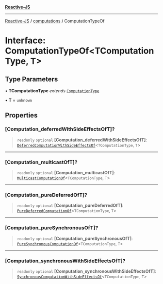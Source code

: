 [**Reactive-JS**](../../README.md)

***

[Reactive-JS](../../README.md) / [computations](../README.md) / ComputationTypeOf

# Interface: ComputationTypeOf\<TComputationType, T\>

## Type Parameters

• **TComputationType** *extends* [`ComputationType`](../type-aliases/ComputationType.md)

• **T** = `unknown`

## Properties

### \[Computation\_deferredWithSideEffectsOfT\]?

> `readonly` `optional` **\[Computation\_deferredWithSideEffectsOfT\]**: [`DeferredComputationWithSideEffectsOf`](../type-aliases/DeferredComputationWithSideEffectsOf.md)\<`TComputationType`, `T`\>

***

### \[Computation\_multicastOfT\]?

> `readonly` `optional` **\[Computation\_multicastOfT\]**: [`MulticastComputationOf`](../type-aliases/MulticastComputationOf.md)\<`TComputationType`, `T`\>

***

### \[Computation\_pureDeferredOfT\]?

> `readonly` `optional` **\[Computation\_pureDeferredOfT\]**: [`PureDeferredComputationOf`](../type-aliases/PureDeferredComputationOf.md)\<`TComputationType`, `T`\>

***

### \[Computation\_pureSynchronousOfT\]?

> `readonly` `optional` **\[Computation\_pureSynchronousOfT\]**: [`PureSynchronousComputationOf`](../type-aliases/PureSynchronousComputationOf.md)\<`TComputationType`, `T`\>

***

### \[Computation\_synchronousWithSideEffectsOfT\]?

> `readonly` `optional` **\[Computation\_synchronousWithSideEffectsOfT\]**: [`SynchronousComputationWithSideEffectsOf`](../type-aliases/SynchronousComputationWithSideEffectsOf.md)\<`TComputationType`, `T`\>

